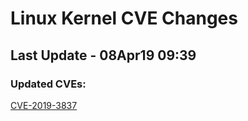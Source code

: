 
# **Linux Kernel CVE Changes**

## Last Update - 08Apr19 09:39

### **Updated CVEs:**

[CVE-2019-3837](cves/CVE-2019-3837)  
